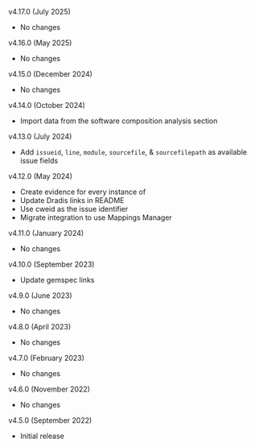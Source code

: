 v4.17.0 (July 2025)
  - No changes

v4.16.0 (May 2025)
  - No changes

v4.15.0 (December 2024)
  - No changes

v4.14.0 (October 2024)
  - Import data from the software composition analysis section

v4.13.0 (July 2024)
  - Add `issueid`, `line`, `module`, `sourcefile`, & `sourcefilepath` as available issue fields

v4.12.0 (May 2024)
  - Create evidence for every instance of <flaw>
  - Update Dradis links in README
  - Use cweid as the issue identifier
  - Migrate integration to use Mappings Manager

v4.11.0 (January 2024)
  - No changes

v4.10.0 (September 2023)
  - Update gemspec links

v4.9.0 (June 2023)
  - No changes

v4.8.0 (April 2023)
  - No changes

v4.7.0 (February 2023)
  - No changes

v4.6.0 (November 2022)
  - No changes

v4.5.0 (September 2022)
  - Initial release
